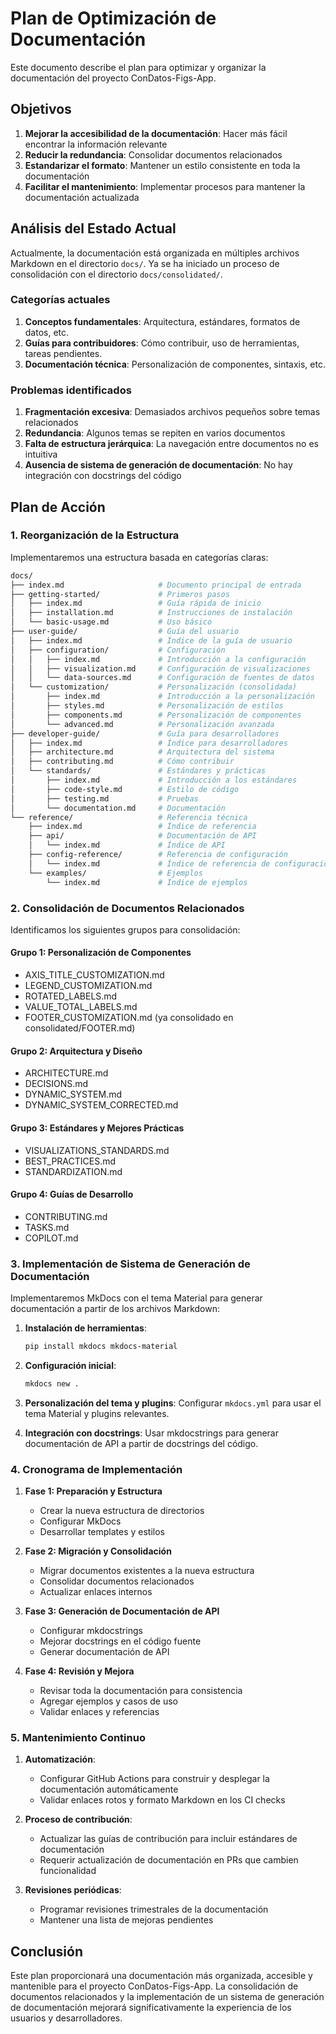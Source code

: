 # Plan de Optimización de Documentación

Este documento describe el plan para optimizar y organizar la documentación del proyecto ConDatos-Figs-App.

## Objetivos

1. **Mejorar la accesibilidad de la documentación**: Hacer más fácil encontrar la información relevante
2. **Reducir la redundancia**: Consolidar documentos relacionados
3. **Estandarizar el formato**: Mantener un estilo consistente en toda la documentación
4. **Facilitar el mantenimiento**: Implementar procesos para mantener la documentación actualizada

## Análisis del Estado Actual

Actualmente, la documentación está organizada en múltiples archivos Markdown en el directorio `docs/`.
Ya se ha iniciado un proceso de consolidación con el directorio `docs/consolidated/`.

### Categorías actuales

1. **Conceptos fundamentales**: Arquitectura, estándares, formatos de datos, etc.
2. **Guías para contribuidores**: Cómo contribuir, uso de herramientas, tareas pendientes.
3. **Documentación técnica**: Personalización de componentes, sintaxis, etc.

### Problemas identificados

1. **Fragmentación excesiva**: Demasiados archivos pequeños sobre temas relacionados
2. **Redundancia**: Algunos temas se repiten en varios documentos
3. **Falta de estructura jerárquica**: La navegación entre documentos no es intuitiva
4. **Ausencia de sistema de generación de documentación**: No hay integración con docstrings del código

## Plan de Acción

### 1. Reorganización de la Estructura

Implementaremos una estructura basada en categorías claras:

```bash
docs/
├── index.md                     # Documento principal de entrada
├── getting-started/             # Primeros pasos
│   ├── index.md                 # Guía rápida de inicio
│   ├── installation.md          # Instrucciones de instalación
│   └── basic-usage.md           # Uso básico
├── user-guide/                  # Guía del usuario
│   ├── index.md                 # Índice de la guía de usuario
│   ├── configuration/           # Configuración
│   │   ├── index.md             # Introducción a la configuración
│   │   ├── visualization.md     # Configuración de visualizaciones
│   │   └── data-sources.md      # Configuración de fuentes de datos
│   └── customization/           # Personalización (consolidada)
│       ├── index.md             # Introducción a la personalización
│       ├── styles.md            # Personalización de estilos
│       ├── components.md        # Personalización de componentes
│       └── advanced.md          # Personalización avanzada
├── developer-guide/             # Guía para desarrolladores
│   ├── index.md                 # Índice para desarrolladores
│   ├── architecture.md          # Arquitectura del sistema
│   ├── contributing.md          # Cómo contribuir
│   └── standards/               # Estándares y prácticas
│       ├── index.md             # Introducción a los estándares
│       ├── code-style.md        # Estilo de código
│       ├── testing.md           # Pruebas
│       └── documentation.md     # Documentación
└── reference/                   # Referencia técnica
    ├── index.md                 # Índice de referencia
    ├── api/                     # Documentación de API
    │   └── index.md             # Índice de API
    ├── config-reference/        # Referencia de configuración
    │   └── index.md             # Índice de referencia de configuración
    └── examples/                # Ejemplos
        └── index.md             # Índice de ejemplos
```

### 2. Consolidación de Documentos Relacionados

Identificamos los siguientes grupos para consolidación:

#### Grupo 1: Personalización de Componentes

- AXIS_TITLE_CUSTOMIZATION.md
- LEGEND_CUSTOMIZATION.md
- ROTATED_LABELS.md
- VALUE_TOTAL_LABELS.md
- FOOTER_CUSTOMIZATION.md (ya consolidado en consolidated/FOOTER.md)

#### Grupo 2: Arquitectura y Diseño

- ARCHITECTURE.md
- DECISIONS.md
- DYNAMIC_SYSTEM.md
- DYNAMIC_SYSTEM_CORRECTED.md

#### Grupo 3: Estándares y Mejores Prácticas

- VISUALIZATIONS_STANDARDS.md
- BEST_PRACTICES.md
- STANDARDIZATION.md

#### Grupo 4: Guías de Desarrollo

- CONTRIBUTING.md
- TASKS.md
- COPILOT.md

### 3. Implementación de Sistema de Generación de Documentación

Implementaremos MkDocs con el tema Material para generar documentación a partir de los archivos Markdown:

1. **Instalación de herramientas**:

   ```bash
   pip install mkdocs mkdocs-material
   ```

2. **Configuración inicial**:

   ```bash
   mkdocs new .
   ```

3. **Personalización del tema y plugins**:
   Configurar `mkdocs.yml` para usar el tema Material y plugins relevantes.

4. **Integración con docstrings**:
   Usar mkdocstrings para generar documentación de API a partir de docstrings del código.

### 4. Cronograma de Implementación

1. **Fase 1: Preparación y Estructura**
   - Crear la nueva estructura de directorios
   - Configurar MkDocs
   - Desarrollar templates y estilos

2. **Fase 2: Migración y Consolidación**
   - Migrar documentos existentes a la nueva estructura
   - Consolidar documentos relacionados
   - Actualizar enlaces internos

3. **Fase 3: Generación de Documentación de API**
   - Configurar mkdocstrings
   - Mejorar docstrings en el código fuente
   - Generar documentación de API

4. **Fase 4: Revisión y Mejora**
   - Revisar toda la documentación para consistencia
   - Agregar ejemplos y casos de uso
   - Validar enlaces y referencias

### 5. Mantenimiento Continuo

1. **Automatización**:
   - Configurar GitHub Actions para construir y desplegar la documentación automáticamente
   - Validar enlaces rotos y formato Markdown en los CI checks

2. **Proceso de contribución**:
   - Actualizar las guías de contribución para incluir estándares de documentación
   - Requerir actualización de documentación en PRs que cambien funcionalidad

3. **Revisiones periódicas**:
   - Programar revisiones trimestrales de la documentación
   - Mantener una lista de mejoras pendientes

## Conclusión

Este plan proporcionará una documentación más organizada, accesible y mantenible para el proyecto ConDatos-Figs-App. La consolidación de documentos relacionados y la implementación de un sistema de generación de documentación mejorará significativamente la experiencia de los usuarios y desarrolladores.
